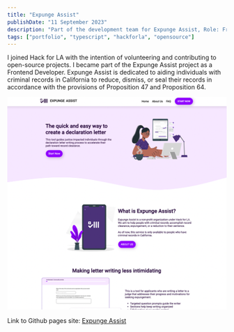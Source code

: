 ```yaml
---
title: "Expunge Assist"
publishDate: "11 September 2023"
description: "Part of the development team for Expunge Assist, Role: Frontend Developer"
tags: ["portfolio", "typescript", "hackforla", "opensource"]
---
```


I joined Hack for LA with the intention of volunteering and contributing to open-source projects. I became part of the Expunge Assist project as a Frontend Developer. Expunge Assist is dedicated to aiding individuals with criminal records in California to reduce, dismiss, or seal their records in accordance with the provisions of Proposition 47 and Proposition 64.

![Inspire AI homepage image](./expungelp.png)

Link to Github pages site: [Expunge Assist](https://expungeassist.org/)
